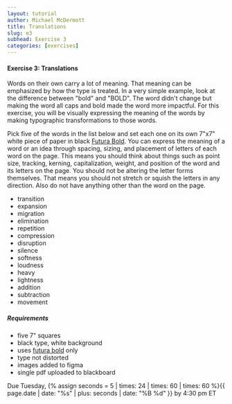 ```yaml
---
layout: tutorial
author: Michael McDermott
title: Translations
slug: e3
subhead: Exercise 3
categories: [exercises]
---
```

#### Exercise 3: Translations
Words on their own carry a lot of meaning. That meaning can be emphasized by how the type is treated. In a very simple example, look at the difference between "bold" and "BOLD". The word didn't change but making the word all caps and bold made the word more impactful. For this exercise, you will be visually expressing the meaning of the words by making typographic transformations to those words.

Pick five of the words in the list below and set each one on its own 7"x7" white piece of paper in black [Futura Bold](https://fonts.adobe.com/fonts/futura-pt). You can express the meaning of a word or an idea through spacing, sizing, and placement of letters of each word on the page. This means you should think about things such as point size, tracking, kerning, capitalization, weight, and position of the word and its letters on the page. You should not be altering the letter forms themselves. That means you should not stretch or squish the letters in any direction. Also do not have anything other than the word on the page.

* transition
* expansion
* migration
* elimination
* repetition
* compression
* disruption
* silence
* softness
* loudness
* heavy
* lightness
* addition
* subtraction
* movement

##### Requirements
* five 7" squares
* black type, white background
* uses [futura bold](https://fonts.adobe.com/fonts/futura-pt) only
* type not distorted
* images added to figma
* single pdf uploaded to blackboard

<span class="due">Due Tuesday, {% assign seconds = 5 | times: 24 | times: 60 | times: 60 %}{{ page.date | date: "%s" | plus: seconds | date: "%B %d" }} by 4:30 pm ET</span>
